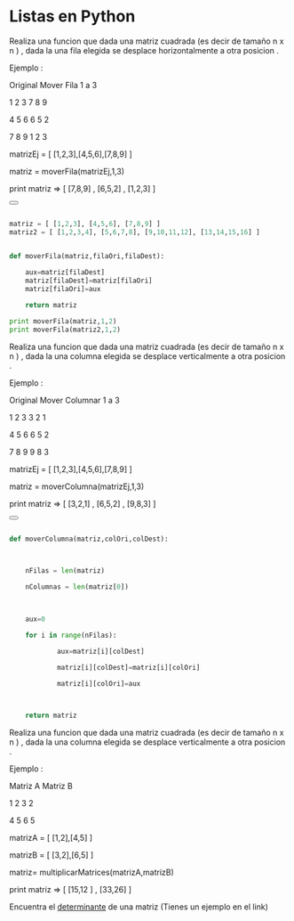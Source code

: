 # Listas en Python


<!--sec data-title="Ejercicio 1" data-id="section0" data-show=true data-collapse=true ces-->

Realiza una funcion que dada una matriz cuadrada \(es decir de tamaño n x n \) , dada la una fila elegida se desplace horizontalmente  a otra posicion .

Ejemplo :

Original              Mover Fila 1 a 3

1 2 3                           7 8 9

4 5 6                           6 5 2

7 8 9                           1 2 3

matrizEj = \[ \[1,2,3\],\[4,5,6\],\[7,8,9\] \]

matriz = moverFila\(matrizEj,1,3\)

print matriz =&gt; \[ \[7,8,9\] , \[6,5,2\] , \[1,2,3\] \]

<button class="section" target="section0_1" show="Mostrar Solucion" hide="Ocultar solucion"></button>

<!--endsec-->

<!--sec data-title="Ejercicio 1 Solucion" data-id="section0_1" data-show=false ces-->


```python

matriz = [ [1,2,3], [4,5,6], [7,8,9] ]
matriz2 = [ [1,2,3,4], [5,6,7,8], [9,10,11,12], [13,14,15,16] ]


def moverFila(matriz,filaOri,filaDest): 
    
    aux=matriz[filaDest]
    matriz[filaDest]=matriz[filaOri]
    matriz[filaOri]=aux 

    return matriz

print moverFila(matriz,1,2)
print moverFila(matriz2,1,2)


```

<!--endsec-->

<!--sec data-title="Ejercicio 2" data-id="section1" data-show=true data-collapse=true ces-->

Realiza una funcion que dada una matriz cuadrada \(es decir de tamaño n x n \) , dada la una columna elegida se desplace verticalmente a otra posicion .

Ejemplo :

Original          Mover Columnar 1 a 3

1 2 3                3 2 1

4 5 6                6 5 2

7 8 9                9 8 3

matrizEj = \[ \[1,2,3\],\[4,5,6\],\[7,8,9\] \]

matriz = moverColumna\(matrizEj,1,3\)

print matriz     =&gt; \[ \[3,2,1\] , \[6,5,2\] , \[9,8,3\] \]

<button class="section" target="section1_1" show="Mostrar Solucion" hide="Ocultar solucion"></button>


<!--endsec-->

<!--sec data-title="Ejercicio 2 Solucion" data-id="section1_1" data-show=true data-collapse=true ces-->


```python

def moverColumna(matriz,colOri,colDest):

    

    nFilas = len(matriz)

    nColumnas = len(matriz[0])

    

    aux=0

    for i in range(nFilas):

            aux=matriz[i][colDest]

            matriz[i][colDest]=matriz[i][colOri]

            matriz[i][colOri]=aux

            

    return matriz

```

<!--endsec-->



<!--sec data-title="Ejercicio 3" data-id="section2" data-show=true data-collapse=true ces-->

Realiza una funcion que dada una matriz cuadrada \(es decir de tamaño n x n \) , dada la una columna elegida se desplace verticalmente a otra posicion .

Ejemplo :

Matriz A                Matriz B

1 2                         3 2

4 5                         6 5

matrizA = \[ \[1,2\],\[4,5\] \]

matrizB = \[ \[3,2\],\[6,5\] \]

matriz= multiplicarMatrices\(matrizA,matrizB\)

print matriz =&gt; \[ \[15,12 \] , \[33,26\] \]

<!--endsec-->



<!--sec data-title="Ejercicio 4" data-id="section3" data-show=true data-collapse=true ces-->


Encuentra el [determinante](http://www.vitutor.com/algebra/determinantes/calculo.html) de una matriz \(Tienes un ejemplo en el link\)

<!--endsec-->






